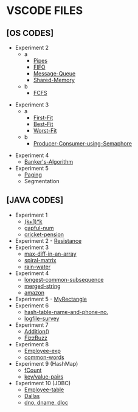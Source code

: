 # VSCODE FILES

## [OS CODES]
- Experiment 2
    - a
        - [Pipes](https://github.com/adithya3403/VSCODE-FILES/blob/main/OS/pipes.c)
        - [FIFO](https://github.com/adithya3403/VSCODE-FILES/tree/main/OS/fifo)
        - [Message-Queue](https://github.com/adithya3403/VSCODE-FILES/tree/main/OS/ipcMsgQ)
        - [Shared-Memory](https://github.com/adithya3403/VSCODE-FILES/tree/main/OS/ipc_shared_mem)
    - b
        - [FCFS](https://github.com/adithya3403/VSCODE-FILES/blob/main/OS/fcfs.c)
* Experiment 3
    - a
        - [First-Fit](https://github.com/adithya3403/VSCODE-FILES/blob/main/OS/fits/first.c)
        - [Best-Fit](https://github.com/adithya3403/VSCODE-FILES/blob/main/OS/fits/best.c)
        - [Worst-Fit](https://github.com/adithya3403/VSCODE-FILES/blob/main/OS/fits/worst.c)
    - b
        - [Producer-Consumer-using-Semaphore](https://github.com/adithya3403/VSCODE-FILES/blob/main/OS/producer_consumer_semaphores.c)
- Experiment 4
    - [Banker's-Algorithm](https://github.com/adithya3403/VSCODE-FILES/blob/main/OS/safety.c)
- Experiment 5
    - [Paging](https://github.com/adithya3403/VSCODE-FILES/blob/main/OS/paging.c)
    - Segmentation



## [JAVA CODES]
- Experiment 1
    - [(k+1)*k](https://github.com/adithya3403/VSCODE-FILES/blob/main/JAVA/q1a.java)
    - [gapful-num](https://github.com/adithya3403/VSCODE-FILES/blob/main/JAVA/q1b.java)
    - [cricket-pension](https://github.com/adithya3403/VSCODE-FILES/blob/main/JAVA/q1c.java)
- Experiment 2 - [Resistance](https://github.com/adithya3403/VSCODE-FILES/blob/main/JAVA/q2.java)
- Experiment 3
    - [max-diff-in-an-array](https://github.com/adithya3403/VSCODE-FILES/blob/main/JAVA/q3a.java)
    - [spiral-matrix](https://github.com/adithya3403/VSCODE-FILES/blob/main/JAVA/q3b.java)
    - [rain-water](https://github.com/adithya3403/VSCODE-FILES/blob/main/JAVA/q3c.java)
- Experiment 4
    - [longest-common-subsequence](https://github.com/adithya3403/VSCODE-FILES/blob/main/JAVA/q4a.java)
    - [merged-string](https://github.com/adithya3403/VSCODE-FILES/blob/main/JAVA/q4b.java)
    - [amazon](https://github.com/adithya3403/VSCODE-FILES/blob/main/JAVA/q4c.java)
- Experiment 5 - [MyRectangle](https://github.com/adithya3403/VSCODE-FILES/blob/main/JAVA/q5.java)
- Experiment 6
    - [hash-table-name-and-phone-no.](https://github.com/adithya3403/VSCODE-FILES/blob/main/JAVA/q6a.java)
    - [logfile-survey](https://github.com/adithya3403/VSCODE-FILES/blob/main/JAVA/q6b.java)
- Experiment 7
    - [Addition()](https://github.com/adithya3403/VSCODE-FILES/blob/main/JAVA/q7a.java)
    - [FizzBuzz](https://github.com/adithya3403/VSCODE-FILES/blob/main/JAVA/q7b.java)
- Experiment 8
    - [Employee-exp](https://github.com/adithya3403/VSCODE-FILES/blob/main/JAVA/q8a.java)
    - [common-words](https://github.com/adithya3403/VSCODE-FILES/blob/main/JAVA/q8b.java)
- Experiment 9 (HashMap)
    - [fCount](https://github.com/adithya3403/VSCODE-FILES/blob/main/JAVA/q9a.java)
    - [key/value-pairs](https://github.com/adithya3403/VSCODE-FILES/blob/main/JAVA/q9b.java)
- Experiment 10 (JDBC)
    - [Employee-table](https://github.com/adithya3403/VSCODE-FILES/blob/main/JAVA/q10a.java)
    - [Dallas](https://github.com/adithya3403/VSCODE-FILES/blob/main/JAVA/q10b.java)
    - [dno, dname, dloc](https://github.com/adithya3403/VSCODE-FILES/blob/main/JAVA/q10c.java)